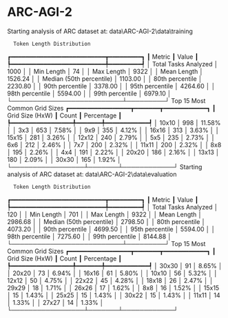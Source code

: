 # ARC-AGI-2

Starting analysis of ARC dataset at: data\ARC-AGI-2\data\training

      Token Length Distribution
┏━━━━━━━━━━━━━━━━━━━━━━━━━━┳━━━━━━━━━┓
┃ Metric                   ┃ Value   ┃
┡━━━━━━━━━━━━━━━━━━━━━━━━━━╇━━━━━━━━━┩
│ Total Tasks Analyzed     │ 1000    │
│ Min Length               │ 74      │
│ Max Length               │ 9322    │
│ Mean Length              │ 1526.24 │
│ Median (50th percentile) │ 1103.00 │
│ 80th percentile          │ 2230.80 │
│ 90th percentile          │ 3378.00 │
│ 95th percentile          │ 4264.60 │
│ 98th percentile          │ 5594.00 │
│ 99th percentile          │ 6979.10 │
└──────────────────────────┴─────────┘
     Top 15 Most Common Grid Sizes
┏━━━━━━━━━━━━━━━━━┳━━━━━━━┳━━━━━━━━━━━━┓
┃ Grid Size (HxW) ┃ Count ┃ Percentage ┃
┡━━━━━━━━━━━━━━━━━╇━━━━━━━╇━━━━━━━━━━━━┩
│ 10x10           │ 998   │ 11.58%     │
│ 3x3             │ 653   │ 7.58%      │
│ 9x9             │ 355   │ 4.12%      │
│ 16x16           │ 313   │ 3.63%      │
│ 15x15           │ 281   │ 3.26%      │
│ 12x12           │ 240   │ 2.79%      │
│ 5x5             │ 235   │ 2.73%      │
│ 6x6             │ 212   │ 2.46%      │
│ 7x7             │ 200   │ 2.32%      │
│ 11x11           │ 200   │ 2.32%      │
│ 8x8             │ 195   │ 2.26%      │
│ 4x4             │ 191   │ 2.22%      │
│ 20x20           │ 186   │ 2.16%      │
│ 13x13           │ 180   │ 2.09%      │
│ 30x30           │ 165   │ 1.92%      │
└─────────────────┴───────┴────────────┘
Starting analysis of ARC dataset at: data\ARC-AGI-2\data\evaluation

      Token Length Distribution
┏━━━━━━━━━━━━━━━━━━━━━━━━━━┳━━━━━━━━━┓
┃ Metric                   ┃ Value   ┃
┡━━━━━━━━━━━━━━━━━━━━━━━━━━╇━━━━━━━━━┩
│ Total Tasks Analyzed     │ 120     │
│ Min Length               │ 701     │
│ Max Length               │ 9322    │
│ Mean Length              │ 2986.68 │
│ Median (50th percentile) │ 2798.50 │
│ 80th percentile          │ 4073.20 │
│ 90th percentile          │ 4699.50 │
│ 95th percentile          │ 5594.00 │
│ 98th percentile          │ 7275.60 │
│ 99th percentile          │ 8144.88 │
└──────────────────────────┴─────────┘
     Top 15 Most Common Grid Sizes
┏━━━━━━━━━━━━━━━━━┳━━━━━━━┳━━━━━━━━━━━━┓
┃ Grid Size (HxW) ┃ Count ┃ Percentage ┃
┡━━━━━━━━━━━━━━━━━╇━━━━━━━╇━━━━━━━━━━━━┩
│ 30x30           │ 91    │ 8.65%      │
│ 20x20           │ 73    │ 6.94%      │
│ 16x16           │ 61    │ 5.80%      │
│ 10x10           │ 56    │ 5.32%      │
│ 12x12           │ 50    │ 4.75%      │
│ 22x22           │ 45    │ 4.28%      │
│ 18x18           │ 26    │ 2.47%      │
│ 29x29           │ 18    │ 1.71%      │
│ 26x26           │ 17    │ 1.62%      │
│ 8x8             │ 16    │ 1.52%      │
│ 15x15           │ 15    │ 1.43%      │
│ 25x25           │ 15    │ 1.43%      │
│ 30x22           │ 15    │ 1.43%      │
│ 11x11           │ 14    │ 1.33%      │
│ 27x27           │ 14    │ 1.33%      │
└─────────────────┴───────┴────────────┘
